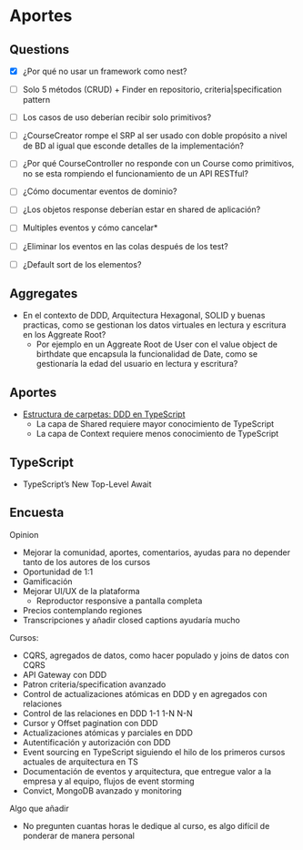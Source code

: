 # Aportes

## Questions

- [x] ¿Por qué no usar un framework como nest?
- [ ] Solo 5 métodos (CRUD) + Finder en repositorio, criteria|specification pattern
- [ ] Los casos de uso deberían recibir solo primitivos?
- [ ] ¿CourseCreator rompe el SRP al ser usado con doble propósito a nivel de BD al igual que esconde detalles de la implementación?
- [ ] ¿Por qué CourseController no responde con un Course como primitivos, no se esta rompiendo el funcionamiento de un API RESTful? 

- [ ] ¿Cómo documentar eventos de dominio?

- [ ] ¿Los objetos response deberían estar en shared de aplicación?
- [ ] Multiples eventos y cómo cancelar*

- [ ] ¿Eliminar los eventos en las colas después de los test?
- [ ] ¿Default sort de los elementos?

## Aggregates

- En el contexto de DDD, Arquitectura Hexagonal, SOLID y buenas practicas, como se gestionan los datos virtuales en lectura y escritura en los Aggreate Root?
  - Por ejemplo en un Aggreate Root de User con el value object de birthdate que encapsula la funcionalidad de Date, como se gestionaría la edad del usuario en lectura y escritura?

## Aportes

- [Estructura de carpetas: DDD en TypeScript](https://pro.codely.com/library/ddd-en-typescript-modelado-y-arquitectura-172533/375662/path/step/147601236/)
  - La capa de Shared requiere mayor conocimiento de TypeScript
  - La capa de Context requiere menos conocimiento de TypeScript

## TypeScript

- TypeScript’s New Top-Level Await

## Encuesta

Opinion
- Mejorar la comunidad, aportes, comentarios, ayudas para no depender tanto de los autores de los cursos
- Oportunidad de 1:1
- Gamificación
- Mejorar UI/UX de la plataforma
  - Reproductor responsive a pantalla completa
- Precios contemplando regiones
- Transcripciones y añadir closed captions ayudaría mucho

Cursos: 
- CQRS, agregados de datos, como hacer populado y joins de datos con CQRS
- API Gateway con DDD
- Patron criteria/specification avanzado
- Control de actualizaciones atómicas en DDD y en agregados con relaciones
- Control de las relaciones en DDD 1-1 1-N N-N
- Cursor y Offset pagination con DDD
- Actualizaciones atómicas y parciales en DDD 
- Autentificación y autorización con DDD
- Event sourcing en TypeScript siguiendo el hilo de los primeros cursos actuales de arquitectura en TS
- Documentación de eventos y arquitectura, que entregue valor a la empresa y al equipo, flujos de event storming
- Convict, MongoDB avanzado y monitoring

Algo que añadir
- No pregunten cuantas horas le dedique al curso, es algo difícil de ponderar de manera personal
